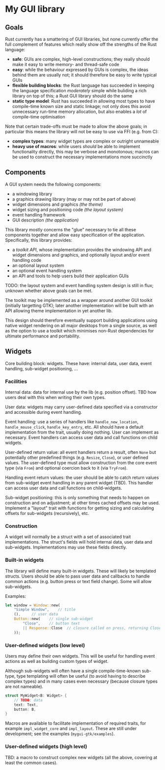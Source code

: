 My GUI library
==========


Goals
------

Rust currently has a smattering of GUI libraries, but none currently offer the
full complement of features which really show off the strengths of the Rust
language:

-   **safe**: GUIs are complex, high-level constructions; they really should
    make it easy to write memory- and thread-safe code
-   **easy**: while the behaviour expressed by GUIs is complex, the ideas behind
    them are usually not; it should therefore be easy to write typical GUIs
-   **flexible building blocks**: the Rust language has succeeded in keeping the
    language specification *moderately* simple while buliding a rich library
    on top of this; a Rust GUI library should do the same
-   **static type model**: Rust has succeeded in allowing most types to have
    compile-time known size and static linkage; not only does this avoid
    unnecessary run-time memory allocation, but also enables a *lot*
    of compile-time optimisation

Note that certain trade-offs must be made to allow the above goals; in
particular this means the library will not be easy to use via FFI (e.g. from C):

-   **complex types**: many widget types are complex or outright unnameable
-   **heavy use of macros**: while users *should* be able to implement
    functionality directly, this may be verbose and monotonous; macros can be
    used to construct the necessary implementations more succinctly


Components
---------------

A GUI system needs the following components:

-   a windowing library
-   a graphics drawing library (may or may not be part of above)
-   widget dimensions and graphics *(the theme)*
-   widget sizing and positioning code *(the layout system)*
-   event handling framework
-   GUI description *(the application)*

This library mostly concerns the "glue" necessary to tie all these components
together and allow easy specification of the application. Specifically, this
library provides:

-   a *toolkit API*, whose implementation provides the windowing API and widget
    dimensions and graphics, and optionally layout and/or event handling code
-   an optional layout system
-   an optional event handling system
-   an API and tools to help users build their application GUIs

TODO: the layout system and event handling system design is still in flux;
unknown whether above goals can be met.

The toolkit may be implemented as a wrapper around another GUI toolkit
(initially targetting GTK); later another implementation will be built with an
API allowing theme implementation in yet another lib.

This design should therefore eventually support building applications using
native widget rendering on all major desktops from a single source, as well as
the option to use a toolkit which minimises non-Rust dependencies for ultimate
performance and portability.


Widgets
--------

Core building block: widgets. These have: internal data, user data, event
handling, sub-widget positioning, ...

### Facilities

Internal data: data for internal use by the lib (e.g. position offset).
TBD how users deal with this when writing their own types.

User data: widgets may carry user-defined data specified via a constructor and
accessible during event handling.

Event handling: use a series of handlers like `handle_new_location`,
`handle_mouse_click`, `handle_key_entry`, etc. All should have a default
implementation from the trait, usually doing nothing. User can implement as
necessary. Event handlers can access user data and call functions on child
widgets.

User-defined return value: all event handlers return a result, often `None`
but potentially other predefined things (e.g. `Resize`, `Close`), or user
defined values. The user-defined type must allow construction from the core
event type (via `From`) and optional coercion back to it (via `TryFrom`).

Handling event return values: the user should be able to catch return values
from sub-widget event handling in any parent widget (TBD). This handler can
access user data and call functions on child-widgets.

Sub-widget positioning: this is only something that needs to happen on
construction and on adjustment; at other times cached offsets may be used.
Implement a "layout" trait with functions for getting sizing and calculating
offsets for sub-widgets (recursively), etc.

### Construction

A widget will normally be a struct with a set of associated trait
implementations. The struct's fields will hold internal data, user data and
sub-widgets. Implementations may use these fields directly.

### Built-in widgets

The library will define many built-in widgets. These will likely be templated
structs. Users should be able to pass user data and callbacks to handle
common actions (e.g. button press or text field change). Some will allow
sub-widgets.

Examples:

```rust
let window = Window::new(
    "Simple Window",    // title
    (),     // user data
    Button::new(    // single sub-widget
        "Close",    // button text
        || Response::Close  // closure called on press, returning Close result
    ));
```

### User-defined widgets (low level)

Users may define their own widgets. This will be useful for handling event
actions as well as building custom types of widget.

Although sub-widgets will often have a single compile-time-known sub-type,
type templating will often be useful (to avoid having to describe complex types)
and in many cases even necessary (because closure types are not nameable).

```rust
struct MyWidget<B: Widget> {
    // TODO: data
    text: Text,
    button: B,
}
```

Macros are available to facilitate implementation of required traits, for
example `impl_widget_core` and `impl_layout`. These are still under development;
see the examples (`mygui-gtk/examples`).

### User-defined widgets (high level)

TBD: a macro to construct complex new widgets (all the above, covering at least
the common cases).
